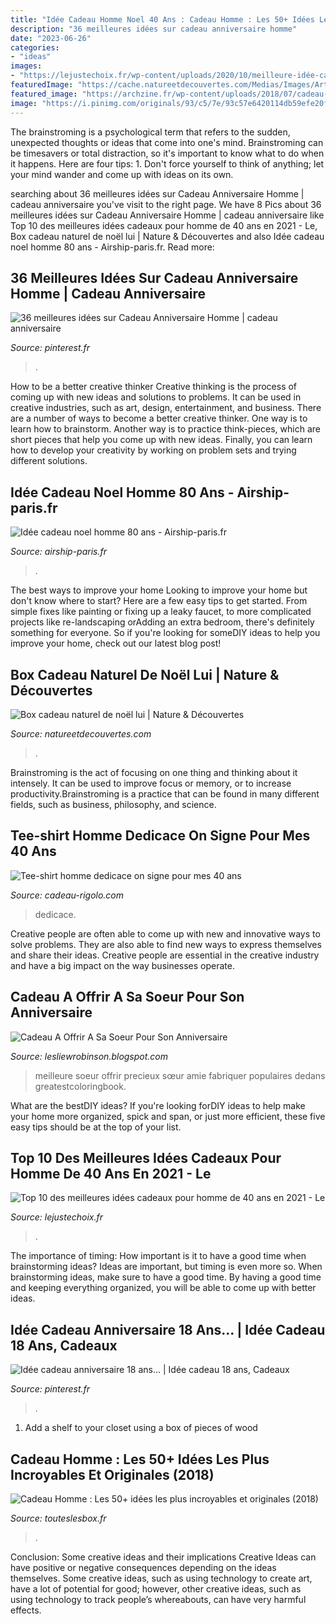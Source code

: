 ```yaml
---
title: "Idée Cadeau Homme Noel 40 Ans : Cadeau Homme : Les 50+ Idées Les Plus Incroyables Et Originales (2018)"
description: "36 meilleures idées sur cadeau anniversaire homme"
date: "2023-06-26"
categories:
- "ideas"
images:
- "https://lejustechoix.fr/wp-content/uploads/2020/10/meilleure-idée-cadeau-homme-40-ans.jpg"
featuredImage: "https://cache.natureetdecouvertes.com/Medias/Images/Articles/96994800/690"
featured_image: "https://archzine.fr/wp-content/uploads/2018/07/cadeau-a-fabriquer-pour-sa-meilleure-amie-pochette-lunettes-de-soleil-en-feutrine-à-éléments-colorés-de-feutrine-bricolage-facile-et-rapide-e1531920666219.jpg"
image: "https://i.pinimg.com/originals/93/c5/7e/93c57e6420114db59efe20f3ecf05d17.jpg"
---
```



The brainstroming is a psychological term that refers to the sudden, unexpected thoughts or ideas that come into one's mind. Brainstroming can be timesavers or total distraction, so it's important to know what to do when it happens. Here are four tips: 1. Don't force yourself to think of anything; let your mind wander and come up with ideas on its own. 
	

		
searching about 36 meilleures idées sur Cadeau Anniversaire Homme | cadeau anniversaire you've visit to the right page. We have 8 Pics about 36 meilleures idées sur Cadeau Anniversaire Homme | cadeau anniversaire like Top 10 des meilleures idées cadeaux pour homme de 40 ans en 2021 - Le, Box cadeau naturel de noël lui | Nature &amp; Découvertes and also Idée cadeau noel homme 80 ans - Airship-paris.fr. Read more:
		
    
## 36 Meilleures Idées Sur Cadeau Anniversaire Homme | Cadeau Anniversaire

<img loading=lazy src="https://i.pinimg.com/236x/0e/a8/21/0ea821f17d3f4848b3e6ba00b9374055.jpg" onerror="this.onerror=null;this.src='https://tse3.mm.bing.net/th?id=OIP.hSrSczUKAHODiE7eLhUzwAAAAA&amp;pid=15.1';" alt="36 meilleures idées sur Cadeau Anniversaire Homme | cadeau anniversaire">

_Source: pinterest.fr_

>. 

	

How to be a better creative thinker
Creative thinking is the process of coming up with new ideas and solutions to problems. It can be used in creative industries, such as art, design, entertainment, and business. There are a number of ways to become a better creative thinker. One way is to learn how to brainstorm. Another way is to practice think-pieces, which are short pieces that help you come up with new ideas. Finally, you can learn how to develop your creativity by working on problem sets and trying different solutions.

    
## Idée Cadeau Noel Homme 80 Ans - Airship-paris.fr

<img loading=lazy src="https://www.airship-paris.fr/wp-content/uploads/2019/09/idees-cadeaux-de-noel-pour-hommes-8.jpg" onerror="this.onerror=null;this.src='https://tse3.mm.bing.net/th?id=OIP.yb7lq4TaYbRXGwtjfzlpbQHaDg&amp;pid=15.1';" alt="Idée cadeau noel homme 80 ans - Airship-paris.fr">

_Source: airship-paris.fr_

>. 

	

The best ways to improve your home
Looking to improve your home but don't know where to start? Here are a few easy tips to get started. From simple fixes like painting or fixing up a leaky faucet, to more complicated projects like re-landscaping orAdding an extra bedroom, there's definitely something for everyone. So if you're looking for someDIY ideas to help you improve your home, check out our latest blog post!

    
## Box Cadeau Naturel De Noël Lui | Nature &amp; Découvertes

<img loading=lazy src="https://cache.natureetdecouvertes.com/Medias/Images/Articles/96994800/690" onerror="this.onerror=null;this.src='https://tse4.mm.bing.net/th?id=OIP.nKxISVR32yWDEN6Zp76vcwHaHa&amp;pid=15.1';" alt="Box cadeau naturel de noël lui | Nature &amp; Découvertes">

_Source: natureetdecouvertes.com_

>. 

	

Brainstroming is the act of focusing on one thing and thinking about it intensely. It can be used to improve focus or memory, or to increase productivity.Brainstroming is a practice that can be found in many different fields, such as business, philosophy, and science.

    
## Tee-shirt Homme Dedicace On Signe Pour Mes 40 Ans

<img loading=lazy src="https://www.cadeau-rigolo.com/5933-thickbox_default/tee-shirt-homme-dedicace-on-signe-pour-mes-40-ans.jpg" onerror="this.onerror=null;this.src='https://tse2.mm.bing.net/th?id=OIP.R0BPxxsWkfUZX6rofpa9OgHaHa&amp;pid=15.1';" alt="Tee-shirt homme dedicace on signe pour mes 40 ans">

_Source: cadeau-rigolo.com_

>dedicace. 

	

Creative people are often able to come up with new and innovative ways to solve problems. They are also able to find new ways to express themselves and share their ideas. Creative people are essential in the creative industry and have a big impact on the way businesses operate.

    
## Cadeau A Offrir A Sa Soeur Pour Son Anniversaire

<img loading=lazy src="https://archzine.fr/wp-content/uploads/2018/07/cadeau-a-fabriquer-pour-sa-meilleure-amie-pochette-lunettes-de-soleil-en-feutrine-à-éléments-colorés-de-feutrine-bricolage-facile-et-rapide-e1531920666219.jpg" onerror="this.onerror=null;this.src='https://tse1.mm.bing.net/th?id=OIP.RqVJuL3tMsOGYEqLMWsVkQHaJ5&amp;pid=15.1';" alt="Cadeau A Offrir A Sa Soeur Pour Son Anniversaire">

_Source: lesliewrobinson.blogspot.com_

>meilleure soeur offrir precieux sœur amie fabriquer populaires dedans greatestcoloringbook. 

	

What are the bestDIY ideas?
If you're looking forDIY ideas to help make your home more organized, spick and span, or just more efficient, these five easy tips should be at the top of your list.

    
## Top 10 Des Meilleures Idées Cadeaux Pour Homme De 40 Ans En 2021 - Le

<img loading=lazy src="https://lejustechoix.fr/wp-content/uploads/2020/10/meilleure-idée-cadeau-homme-40-ans.jpg" onerror="this.onerror=null;this.src='https://tse3.mm.bing.net/th?id=OIP.r8i-la2sUfGbHfNyCEPXYQHaD8&amp;pid=15.1';" alt="Top 10 des meilleures idées cadeaux pour homme de 40 ans en 2021 - Le">

_Source: lejustechoix.fr_

>. 

	

The importance of timing: How important is it to have a good time when brainstorming ideas?
Ideas are important, but timing is even more so. When brainstorming ideas, make sure to have a good time. By having a good time and keeping everything organized, you will be able to come up with better ideas.

    
## Idée Cadeau Anniversaire 18 Ans... | Idée Cadeau 18 Ans, Cadeaux

<img loading=lazy src="https://i.pinimg.com/originals/93/c5/7e/93c57e6420114db59efe20f3ecf05d17.jpg" onerror="this.onerror=null;this.src='https://tse1.mm.bing.net/th?id=OIP.iHAaUAh_RYq1TNw1bKlaYgHaJ6&amp;pid=15.1';" alt="Idée cadeau anniversaire 18 ans... | Idée cadeau 18 ans, Cadeaux">

_Source: pinterest.fr_

>. 

	

1. Add a shelf to your closet using a box of pieces of wood 

    
## Cadeau Homme : Les 50+ Idées Les Plus Incroyables Et Originales (2018)

<img loading=lazy src="https://touteslesbox.fr/wp-content/uploads/2017/06/idee-cadeau-homme-1.jpg" onerror="this.onerror=null;this.src='https://tse2.mm.bing.net/th?id=OIP.b4bG2PTWDhzp0cNmyGXDUQHaDt&amp;pid=15.1';" alt="Cadeau Homme : Les 50+ idées les plus incroyables et originales (2018)">

_Source: touteslesbox.fr_

>. 

	

Conclusion: Some creative ideas and their implications
Creative Ideas can have positive or negative consequences depending on the ideas themselves. Some creative ideas, such as using technology to create art, have a lot of potential for good; however, other creative ideas, such as using technology to track people’s whereabouts, can have very harmful effects.

